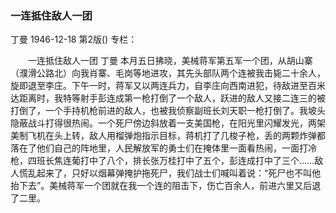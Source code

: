 ### 一连抵住敌人一团
丁曼
1946-12-18
第2版()
专栏：

　　一连抵住敌人一团
    丁曼
    本月五日拂晓，美械蒋军第五军一个团，从胡山寨（濮滑公路北）向我肖寨、毛岗等地进攻，其先头部队两个连被我击毙二十余人，旋即退至李庄。下午一时，蒋军又以两连兵力，自李庄向西南进犯，待敌进至百米达距离时，我特等射手彭连成第一枪打倒了一个敌人，跃进的敌人又接二连三的被打倒了，一个手持机枪前进的敌人，也被我侦察副班长刘天职一枪打倒了。我坡头隐蔽战斗打得很热闹。一个死尸傍边斜放着一支美国枪，在阳光里闪耀发光，两架美制飞机在头上转，敌人用榴弹炮指示目标，蒋机打了几梭子枪，丢的两颗炸弹都落在了他们自己的阵地里，人民解放军的勇士们在掩体里一面看热闹，一面打冷枪，四班长焦连葡打中了八个，排长张万桂打中了五个，彭连成打中了三个……敌人慌乱起来了，只好以烟幕弹掩护拖死尸，我们战士们喊叫着说：“死尸也不叫他抬下去”。美械蒋军一个团就在我一个连的阻击下，伤亡百余人，前进六里又后退了二里。
